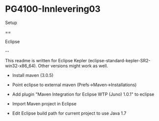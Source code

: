 PG4100-Innlevering03
====================
Setup

==

Eclipse

--

This readme is written for Eclipse Kepler (eclipse-standard-kepler-SR2-win32-x86_64). Other versions might work as well.


- Install maven (3.0.5)

- Point eclipse to external maven (Prefs->Maven->Installations)

- Add plugin "Maven Integration for Eclipse WTP (Juno) 1.0.1" to eclipse

- Import Maven project in Eclipse

- Edit Eclipse build path for current project to use Java 1.7
